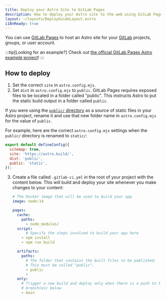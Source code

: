 ```yaml
---
title: Deploy your Astro Site to GitLab Pages
description: How to deploy your Astro site to the web using GitLab Pages.
layout: ~/layouts/DeployGuideLayout.astro
i18nReady: true
---
```


You can use [GitLab Pages](https://pages.gitlab.io/) to host an Astro site for your [GitLab](https://about.gitlab.com/) projects, groups, or user account.

:::tip[Looking for an example?]
Check out [the official GitLab Pages Astro example project](https://gitlab.com/pages/astro)!
:::

## How to deploy

1. Set the correct `site` in `astro.config.mjs`.
2. Set `dist` in `astro.config.mjs` to `public`. GitLab Pages requires exposed files to be located in a folder called "public". This instructs Astro to put the static build output in a folder called `public`.

If you were using the [`public/` directory](/en/guides/images/#public) as a source of static files in your Astro project, rename it and use that new folder name in `astro.config.mjs` for the value of `public`.

For example, here are the correct `astro.config.mjs` settings when the `public/` directory is renamed to `static/`:

   ```js
   export default defineConfig({
     sitemap: true,
     site: 'https://astro.build/',
     dist: 'public',
     public: 'static',
   });
   ```

3. Create a file called `.gitlab-ci.yml` in the root of your project with the content below. This will build and deploy your site whenever you make changes to your content:

   ```yaml
   # The Docker image that will be used to build your app
   image: node:14
   
   pages:
     cache:
       paths:
         - node_modules/
     script:
         # Specify the steps involved to build your app here
       - npm install
       - npm run build

     artifacts:
       paths:
         # The folder that contains the built files to be published.
         # This must be called "public".
         - public
         - 
     only:
       # Trigger a new build and deploy only when there is a push to the
       # branch(es) below
       - main
   ```
